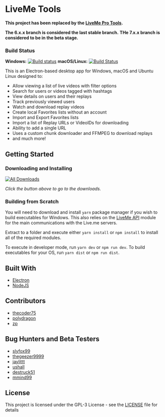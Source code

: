 # LiveMe Tools

**This project has been replaced by the [LiveMe Pro Tools](https://github.com/thecoder75/liveme-pro-tools).**

**The 6.x.x branch is considered the last stable branch.**
**THe 7.x.x branch is considered to be in the beta stage.**

### Build Status
**Windows:** [![Build status](https://ci.appveyor.com/api/projects/status/al0lo5cr41ssqd74/branch/master?svg=true)](https://ci.appveyor.com/project/thecoder75/liveme-tools/branch/master) **macOS/Linux:** [![Build Status](https://travis-ci.org/thecoder75/liveme-tools.svg?branch=master)](https://travis-ci.org/thecoder75/liveme-tools)

This is an Electron-based desktop app for Windows, macOS and Ubuntu Linux designed to:
- Allow viewing a list of live videos with filter options
- Search for users or videos tagged with hashtags
- View details on users and their replays
- Track previously viewed users
- Watch and download replay videos
- Create local Favorites lists without an account
- Import and Export Favorites lists
- Import a list of Replay URLs or VideoIDs for downloading
- Ability to add a single URL
- Uses a custom chunk downloader and FFMPEG to download replays
- and much more!

## Getting Started

### Downloading and Installing

[![All Downloads](https://img.shields.io/github/downloads/thecoder75/liveme-tools/total.svg)](https://github.com/thecoder75/liveme-tools/releases)

*Click the button above to go to the downloads.*

### Building from Scratch

You will need to download and install `yarn` package manager if you wish to build executables for Windows.  This also relies on the [LiveMe API](https://github.com/thecoder75/liveme-api) module for the main communications with the Live.me servers.

Extract to a folder and execute either `yarn install` or `npm install` to install all of the required modules.  

To execute in developer mode, run `yarn dev` or `npm run dev`.  To build executables for your OS, run `yarn dist` or `npm run dist`.

## Built With
* [Electron](http://electron.atom.io)
* [NodeJS](http://nodejs.org)

## Contributors
* [thecoder75](https://github.com/thecoder75)
* [polydragon](https://github.com/polydragon)
* [zp](https://github.com/zp)

## Bug Hunters and Beta Testers
* [slyfox99](https://github.com/slyfox99)
* [thegeezer9999](https://github.com/thegeezer9999)
* [jaylittt](https://github.com/jaylittt)
* [ushall](https://github.com/ushall)
* [destruck51](https://github.com/destruck51)
* [mmind99](https://github.com/mmind99)

## License
This project is licensed under the GPL-3 License - see the [LICENSE](LICENSE)
file for details

